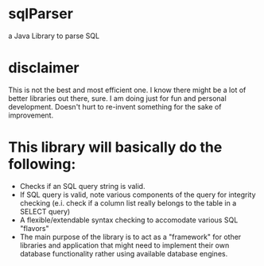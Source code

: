 # sqlParser
a Java Library to parse SQL

# disclaimer
This is not the best and most efficient one. I know there might be a lot of better libraries out there, sure. I am doing just for fun and personal development. Doesn't hurt to re-invent something for the sake of improvement.

# This library will basically do the following:
- Checks if an SQL query string is valid.
- If SQL query is valid, note various components of the query for integrity checking
  (e.i. check if a column list really belongs to the table in a SELECT query)
- A flexible/extendable syntax checking to accomodate various SQL "flavors"
- The main purpose of the library is to act as a "framework" for other libraries and application 
  that might need to implement their own database functionality rather using available database engines.


